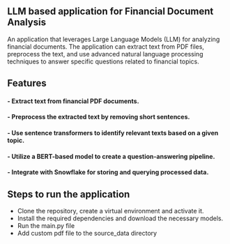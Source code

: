 ## LLM based application for Financial Document Analysis

An application that leverages Large Language Models (LLM) for analyzing financial documents. The application can extract text from PDF files, preprocess the text, 
and use advanced natural language processing techniques to answer specific questions related to financial topics.

## Features
####  - Extract text from financial PDF documents.
####  - Preprocess the extracted text by removing short sentences.
####  - Use sentence transformers to identify relevant texts based on a given topic.
####  - Utilize a BERT-based model to create a question-answering pipeline.
####  - Integrate with Snowflake for storing and querying processed data.

## Steps to run the application

- Clone the repository, create a virtual environment and activate it.
- Install the required dependencies and download the necessary models.
- Run the main.py file
- Add custom pdf file to the source_data directory

